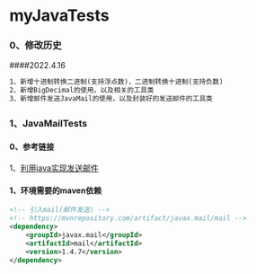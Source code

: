# myJavaTests

### 0、修改历史
####2022.4.16
```txt
1、新增十进制转换二进制(支持浮点数)，二进制转换十进制(支持负数)
2、新增BigDecimal的使用，以及相关的工具类
3、新增邮件发送JavaMail的使用，以及封装好的发送邮件的工具类
```


### 1、JavaMailTests

#### 0、参考链接

1、[利用java实现发送邮件](https://blog.csdn.net/xuemengrui12/article/details/78530594)



#### 1、环境需要的maven依赖

```xml
<!-- 引入mail(邮件发送) -->
<!-- https://mvnrepository.com/artifact/javax.mail/mail -->
<dependency>
    <groupId>javax.mail</groupId>
    <artifactId>mail</artifactId>
    <version>1.4.7</version>
</dependency>
```





